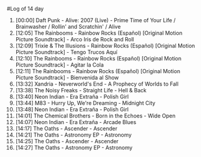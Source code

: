 #Log of 14 day

1. [00:00] Daft Punk - Alive: 2007 (Live) - Prime Time of Your Life / Brainwasher / Rollin' and Scratchin' / Alive
1. [12:05] The Rainbooms - Rainbow Rocks (Español) [Original Motion Picture Soundtrack] - Arco Iris de Rock and Roll
1. [12:09] Trixie & The Illusions - Rainbow Rocks (Español) [Original Motion Picture Soundtrack] - Tengo Trucos Aquí
1. [12:10] The Rainbooms - Rainbow Rocks (Español) [Original Motion Picture Soundtrack] - Agitar la Cola
1. [12:11] The Rainbooms - Rainbow Rocks (Español) [Original Motion Picture Soundtrack] - Bienvenida al Show
1. [13:32] Xandria - Neverworld's End - A Prophecy of Worlds to Fall
1. [13:38] The Noisy Freaks - Straight Life - Hell & Back
1. [13:40] Neon Indian - Era Extraña - Polish Girl
1. [13:44] M83 - Hurry Up, We're Dreaming - Midnight City
1. [13:48] Neon Indian - Era Extraña - Polish Girl
1. [14:01] The Chemical Brothers - Born in the Echoes - Wide Open
1. [14:07] Neon Indian - Era Extraña - Arcade Blues
1. [14:17] The Oaths - Ascender - Ascender
1. [14:21] The Oaths - Astronomy EP - Astronomy
1. [14:25] The Oaths - Ascender - Ascender
1. [14:27] The Oaths - Astronomy EP - Astronomy
